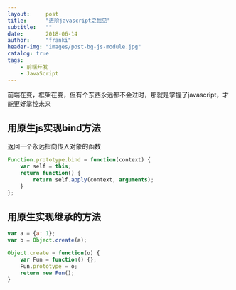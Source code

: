 ```yaml
---
layout:     post
title:      "进阶javascript之我见"
subtitle:   ""
date:       2018-06-14
author:     "franki"
header-img: "images/post-bg-js-module.jpg"
catalog: true
tags:
    - 前端开发
    - JavaScript
---
```


前端在变，框架在变，但有个东西永远都不会过时，那就是掌握了javascript，才能更好掌控未来

## 用原生js实现bind方法

返回一个永远指向传入对象的函数

```js
Function.prototype.bind = function(context) {
    var self = this;
    return function() {
        return self.apply(context, arguments);
    }
};
```

## 用原生实现继承的方法

```js
var a = {a: 1};
var b = Object.create(a);

Object.create = function(o) {
    var Fun = function() {};
    Fun.prototype = o;
    return new Fun();
}
```
